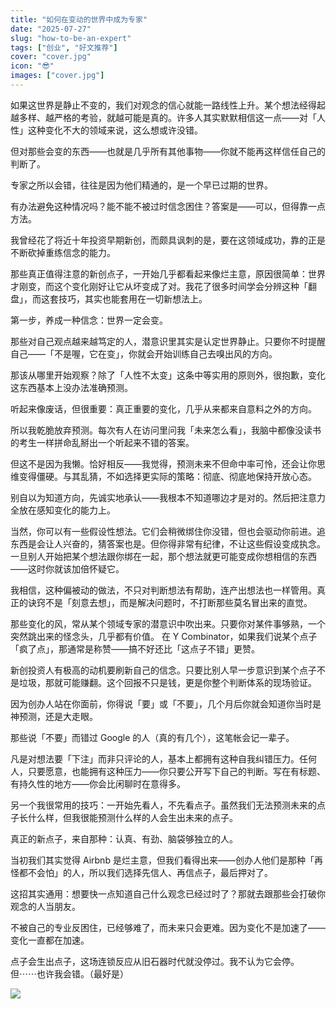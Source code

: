 ```yaml
---
title: "如何在变动的世界中成为专家"
date: "2025-07-27"
slug: "how-to-be-an-expert"
tags: ["创业", "好文推荐"]
cover: "cover.jpg"
icon: "😎"
images: ["cover.jpg"]
---
```

如果这世界是静止不变的，我们对观念的信心就能一路线性上升。某个想法经得起越多样、越严格的考验，就越可能是真的。许多人其实默默相信这一点——对「人性」这种变化不大的领域来说，这么想或许没错。



但对那些会变的东西——也就是几乎所有其他事物——你就不能再这样信任自己的判断了。



专家之所以会错，往往是因为他们精通的，是一个早已过期的世界。



有办法避免这种情况吗？能不能不被过时信念困住？答案是——可以，但得靠一点方法。



我曾经花了将近十年投资早期新创，而颇具讽刺的是，要在这领域成功，靠的正是不断砍掉重练信念的能力。



那些真正值得注意的新创点子，一开始几乎都看起来像烂主意，原因很简单：世界才刚变，而这个变化刚好让它从坏变成了对。我花了很多时间学会分辨这种「翻盘」，而这套技巧，其实也能套用在一切新想法上。



第一步，养成一种信念：世界一定会变。



那些对自己观点越来越笃定的人，潜意识里其实是认定世界静止。只要你不时提醒自己——「不是喔，它在变」，你就会开始训练自己去嗅出风的方向。



那该从哪里开始观察？除了「人性不太变」这条中等实用的原则外，很抱歉，变化这东西基本上没办法准确预测。



听起来像废话，但很重要：真正重要的变化，几乎从来都来自意料之外的方向。



所以我乾脆放弃预测。每次有人在访问里问我「未来怎么看」，我脑中都像没读书的考生一样拼命乱掰出一个听起来不错的答案。



但这不是因为我懒。恰好相反——我觉得，预测未来不但命中率可怜，还会让你思维变得僵硬。与其乱猜，不如选择更实际的策略：彻底、彻底地保持开放心态。



别自以为知道方向，先诚实地承认——我根本不知道哪边才是对的。然后把注意力全放在感知变化的能力上。



当然，你可以有一些假设性想法。它们会稍微绑住你没错，但也会驱动你前进。追东西是会让人兴奋的，猜答案也是。但你得非常有纪律，不让这些假设变成执念。
一旦别人开始把某个想法跟你绑在一起，那个想法就更可能变成你想相信的东西——这时你就该加倍怀疑它。



我相信，这种偏被动的做法，不只对判断想法有帮助，连产出想法也一样管用。真正的诀窍不是「刻意去想」，而是解决问题时，不打断那些莫名冒出来的直觉。



那些变化的风，常从某个领域专家的潜意识中吹出来。只要你对某件事够熟，一个突然跳出来的怪念头，几乎都有价值。
在 Y Combinator，如果我们说某个点子「疯了点」，那通常是称赞——搞不好还比「这点子不错」更赞。



新创投资人有极高的动机要刷新自己的信念。只要比别人早一步意识到某个点子不是垃圾，那就可能赚翻。这个回报不只是钱，更是你整个判断体系的现场验证。



因为创办人站在你面前，你得说「要」或「不要」，几个月后你就会知道你当时是神预测，还是大走眼。



那些说「不要」而错过 Google 的人（真的有几个），这笔帐会记一辈子。



凡是对想法要「下注」而非只评论的人，基本上都拥有这种自我纠错压力。任何人，只要愿意，也能拥有这种压力——你只要公开写下自己的判断。写在有标题、有持久性的地方——你会比闲聊时在意得多。



另一个我很常用的技巧：一开始先看人，不先看点子。虽然我们无法预测未来的点子长什么样，但我很能预测什么样的人会生出未来的点子。



真正的新点子，来自那种：认真、有劲、脑袋够独立的人。



当初我们其实觉得 Airbnb 是烂主意，但我们看得出来——创办人他们是那种「再怪都不会怕」的人，所以我们选择先信人、再信点子，最后押对了。



这招其实通用：想要快一点知道自己什么观念已经过时了？那就去跟那些会打破你观念的人当朋友。



不被自己的专业反困住，已经够难了，而未来只会更难。因为变化不是加速了——变化一直都在加速。



点子会生出点子，这场连锁反应从旧石器时代就没停过。我不认为它会停。
但⋯⋯也许我会错。（最好是）




![](https://prod-files-secure.s3.us-west-2.amazonaws.com/112d0858-5090-4d34-a606-b75eb8d65fd2/46476355-9cf3-4e99-9b7a-3531bc426380/1000202064.png?X-Amz-Algorithm=AWS4-HMAC-SHA256&X-Amz-Content-Sha256=UNSIGNED-PAYLOAD&X-Amz-Credential=ASIAZI2LB466VWAPWKCQ%2F20250826%2Fus-west-2%2Fs3%2Faws4_request&X-Amz-Date=20250826T101443Z&X-Amz-Expires=3600&X-Amz-Security-Token=IQoJb3JpZ2luX2VjEBoaCXVzLXdlc3QtMiJIMEYCIQCaDXPoqZTmpHi9Uc53P0zqVMrNiQ%2BOdKuNOBGB%2FGpHHQIhALq56OygubkqPE2LQqlitNYjCXuacjSxLTpnW32JsCdwKv8DCHMQABoMNjM3NDIzMTgzODA1IgyigUnSD6VGvrqT9RUq3APu7dGQEWYP5SAJTf74KWAOj9M%2BHZOuNTnaJprgB84uOaBuDHJpiw4cWp%2FnEl%2F0bdSWopEwzyxWtII8Iu4gxmJyKTwLAJK0RHA0qSTJLEEyVm9kQarkYOZYo%2Bnkp3rzJrWpNMMIuRa%2F7CWgm7W9qSDmCL72kxT58Eo7kU3IEeBvmMoRhjANQOHL7qIPnM%2FGwMQw4an563GLzVS7ZaiQKSoyziwB%2FiqpB3g5NxZzL0yH854r2oEUoY%2F%2Fqvq%2Bx039f1S6r2f6fwqvpDnOuKGZJqwvHqej08NSETsxl4rjI1qrjmo9vty%2FMTRc%2Fs0tfa4zt%2FbD4T%2BhWxDc8jhNSIP0TGv2ZtC3lCP%2FNwPimNLpF%2Fyqw49t6mYt%2FgYInDeUSGQlTBPGivMzZG5FdRIuhSeMIE%2BSJQiwGBhYbMDuQ%2BGyft1sQE6J10NHFz3LmdwU7x00tse59rSioftisg0Kdax4j5JvbxSkE7SclhfONzBhHZS0jdjzDViGPkWaudBRnHm9MbMoMOvGkvNBQND1lDizogaKXL%2BVZSdh3gG79qGBZIVp4PDOVw64sWrwJJ9WUzFv9aV03NWH5GI1nmIhV9FxADt2nWjQqkbCtx%2BgVe5v%2FY2kg%2FRpEO50aez%2F%2BdK4UzCrhLbFBjqkAbzKz9AiOkJy43uiBVnhalSmA1IPQQn51WCLb8v%2FfGIw7OYrD3HEw4zGTiHj8gwV06nUUgo4L4a1AmHUdbv%2BVCte7HfVDNuqf2kfzmewf%2FIjrFCbbryiZH3s2MmDZMDQhyE5xQ%2FZnMO5LiFyun6F6Lpa6YrqroGRha6ubI1iarCU6SYX43hQapFkY2PUf9sHo%2BK2tS0NeIzLz166mVwqQ8YisHVr&X-Amz-Signature=542ace021b149bd53a4ff0263816dcd9c181e2d6b5706614c872187e1b7fb7a7&X-Amz-SignedHeaders=host&x-amz-checksum-mode=ENABLED&x-id=GetObject)

